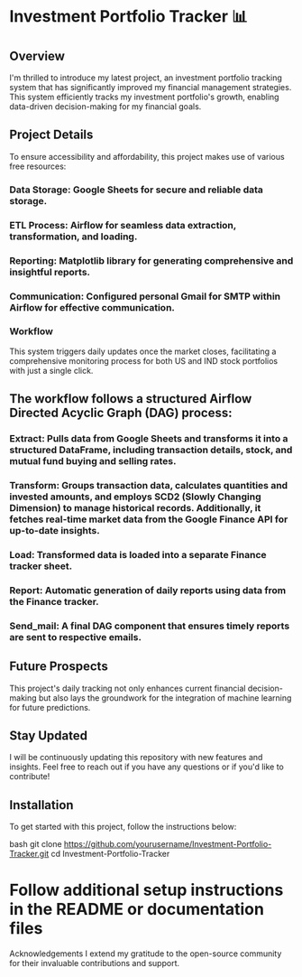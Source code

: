 
# Investment Portfolio Tracker 📊
## Overview
I'm thrilled to introduce my latest project, an investment portfolio tracking system that has significantly improved my financial management strategies. This system efficiently tracks my investment portfolio's growth, enabling data-driven decision-making for my financial goals.

## Project Details
To ensure accessibility and affordability, this project makes use of various free resources:

### Data Storage: Google Sheets for secure and reliable data storage.
### ETL Process: Airflow for seamless data extraction, transformation, and loading.
### Reporting: Matplotlib library for generating comprehensive and insightful reports.
### Communication: Configured personal Gmail for SMTP within Airflow for effective communication.
### Workflow
This system triggers daily updates once the market closes, facilitating a comprehensive monitoring process for both US and IND stock portfolios with just a single click.

## The workflow follows a structured Airflow Directed Acyclic Graph (DAG) process:

### Extract: Pulls data from Google Sheets and transforms it into a structured DataFrame, including transaction details, stock, and mutual fund buying and selling rates.
### Transform: Groups transaction data, calculates quantities and invested amounts, and employs SCD2 (Slowly Changing Dimension) to manage historical records. Additionally, it fetches real-time market data from the Google Finance API for up-to-date insights.
### Load: Transformed data is loaded into a separate Finance tracker sheet.
### Report: Automatic generation of daily reports using data from the Finance tracker.
### Send_mail: A final DAG component that ensures timely reports are sent to respective emails.

## Future Prospects
This project's daily tracking not only enhances current financial decision-making but also lays the groundwork for the integration of machine learning for future predictions.

## Stay Updated
I will be continuously updating this repository with new features and insights. Feel free to reach out if you have any questions or if you'd like to contribute!

## Installation
To get started with this project, follow the instructions below:

bash
git clone https://github.com/yourusername/Investment-Portfolio-Tracker.git
cd Investment-Portfolio-Tracker

# Follow additional setup instructions in the README or documentation files
Acknowledgements
I extend my gratitude to the open-source community for their invaluable contributions and support.
